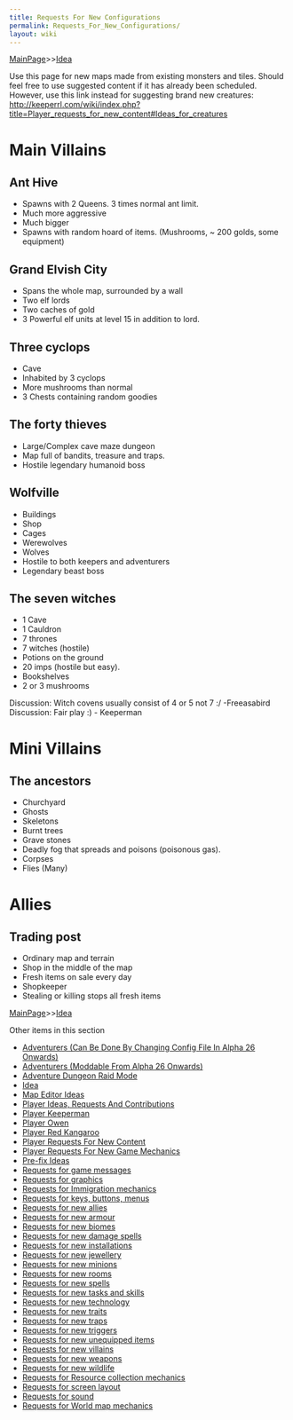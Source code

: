 ```yaml
---
title: Requests For New Configurations
permalink: Requests_For_New_Configurations/
layout: wiki
---
```


[MainPage](/keeperrl_wiki/ "wikilink")>>[Idea](/keeperrl_wiki/Idea "wikilink")

Use this page for new maps made from existing monsters and tiles. Should
feel free to use suggested content if it has already been scheduled.
However, use this link instead for suggesting brand new creatures:
<http://keeperrl.com/wiki/index.php?title=Player_requests_for_new_content#Ideas_for_creatures>

Main Villains
=============

Ant Hive
--------

-   Spawns with 2 Queens. 3 times normal ant limit.
-   Much more aggressive
-   Much bigger
-   Spawns with random hoard of items. (Mushrooms, ~ 200 golds, some
    equipment)

Grand Elvish City
-----------------

-   Spans the whole map, surrounded by a wall
-   Two elf lords
-   Two caches of gold
-   3 Powerful elf units at level 15 in addition to lord.

Three cyclops
-------------

-   Cave
-   Inhabited by 3 cyclops
-   More mushrooms than normal
-   3 Chests containing random goodies

The forty thieves
-----------------

-   Large/Complex cave maze dungeon
-   Map full of bandits, treasure and traps.
-   Hostile legendary humanoid boss

Wolfville
---------

-   Buildings
-   Shop
-   Cages
-   Werewolves
-   Wolves
-   Hostile to both keepers and adventurers
-   Legendary beast boss

The seven witches
-----------------

-   1 Cave
-   1 Cauldron
-   7 thrones
-   7 witches (hostile)
-   Potions on the ground
-   20 imps (hostile but easy).
-   Bookshelves
-   2 or 3 mushrooms

Discussion: Witch covens usually consist of 4 or 5 not 7 :/ -Freeasabird
Discussion: Fair play :) - Keeperman

Mini Villains
=============

The ancestors
-------------

-   Churchyard
-   Ghosts
-   Skeletons
-   Burnt trees
-   Grave stones
-   Deadly fog that spreads and poisons (poisonous gas).
-   Corpses
-   Flies (Many)

Allies
======

Trading post
------------

-   Ordinary map and terrain
-   Shop in the middle of the map
-   Fresh items on sale every day
-   Shopkeeper
-   Stealing or killing stops all fresh items

[MainPage](/keeperrl_wiki/ "wikilink")>>[Idea](/keeperrl_wiki/Idea "wikilink")

Other items in this section
-    [Adventurers (Can Be Done By Changing Config File In Alpha 26 Onwards)](/keeperrl_wiki/Adventurers_(Can_Be_Done_By_Changing_Config_File_In_Alpha_26_Onwards) "wikilink")
-    [Adventurers (Moddable From Alpha 26 Onwards)](/keeperrl_wiki/Adventurers_(Moddable_From_Alpha_26_Onwards) "wikilink")
-    [Adventure Dungeon Raid Mode](/keeperrl_wiki/Adventure_Dungeon_Raid_Mode "wikilink")
-    [Idea](/keeperrl_wiki/Idea "wikilink")
-    [Map Editor Ideas](/keeperrl_wiki/Map_Editor_Ideas "wikilink")
-    [Player Ideas, Requests And Contributions](/keeperrl_wiki/Player_Ideas,_Requests_And_Contributions "wikilink")
-    [Player Keeperman](/keeperrl_wiki/Player_Keeperman "wikilink")
-    [Player Owen](/keeperrl_wiki/Player_Owen "wikilink")
-    [Player Red Kangaroo](/keeperrl_wiki/Player_Red_Kangaroo "wikilink")
-    [Player Requests For New Content](/keeperrl_wiki/Player_Requests_For_New_Content "wikilink")
-    [Player Requests For New Game Mechanics](/keeperrl_wiki/Player_Requests_For_New_Game_Mechanics "wikilink")
-    [Pre-fix Ideas](/keeperrl_wiki/Pre-fix_Ideas "wikilink")
-    [Requests for game messages](/keeperrl_wiki/Requests_For_Game_Messages "wikilink")
-    [Requests for graphics](/keeperrl_wiki/Requests_For_Graphics "wikilink")
-    [Requests for Immigration mechanics](/keeperrl_wiki/Requests_For_Immigration_Mechanics "wikilink")
-    [Requests for keys, buttons, menus](/keeperrl_wiki/Requests_For_Keys,_Buttons,_Menus "wikilink")
-    [Requests for new allies](/keeperrl_wiki/Requests_For_New_Allies "wikilink")
-    [Requests for new armour](/keeperrl_wiki/Requests_For_New_Armour "wikilink")
-    [Requests for new biomes](/keeperrl_wiki/Requests_For_New_Biomes "wikilink")
-    [Requests for new damage spells](/keeperrl_wiki/Requests_For_New_Damage_Spells "wikilink")
-    [Requests for new installations](/keeperrl_wiki/Requests_For_New_Installations "wikilink")
-    [Requests for new jewellery](/keeperrl_wiki/Requests_For_New_Jewellery "wikilink")
-    [Requests for new minions](/keeperrl_wiki/Requests_For_New_Minions "wikilink")
-    [Requests for new rooms](/keeperrl_wiki/Requests_For_New_Rooms "wikilink")
-    [Requests for new spells](/keeperrl_wiki/Requests_For_New_Spells "wikilink")
-    [Requests for new tasks and skills](/keeperrl_wiki/Requests_For_New_Tasks_And_Skills "wikilink")
-    [Requests for new technology](/keeperrl_wiki/Requests_For_New_Technology "wikilink")
-    [Requests for new traits](/keeperrl_wiki/Requests_For_New_Traits "wikilink")
-    [Requests for new traps](/keeperrl_wiki/Requests_For_New_Traps "wikilink")
-    [Requests for new triggers](/keeperrl_wiki/Requests_For_New_Triggers "wikilink")
-    [Requests for new unequipped items](/keeperrl_wiki/Requests_For_New_Unequipped_Items "wikilink")
-    [Requests for new villains](/keeperrl_wiki/Requests_For_New_Villains "wikilink")
-    [Requests for new weapons](/keeperrl_wiki/Requests_For_New_Weapons "wikilink")
-    [Requests for new wildlife](/keeperrl_wiki/Requests_For_New_Wildlife "wikilink")
-    [Requests for Resource collection mechanics](/keeperrl_wiki/Requests_For_Resource_Collection_Mechanics "wikilink")
-    [Requests for screen layout](/keeperrl_wiki/Requests_For_Screen_Layout "wikilink")
-    [Requests for sound](/keeperrl_wiki/Requests_For_Sound "wikilink")
-    [Requests for World map mechanics](/keeperrl_wiki/Requests_For_World_Map_Mechanics "wikilink")
